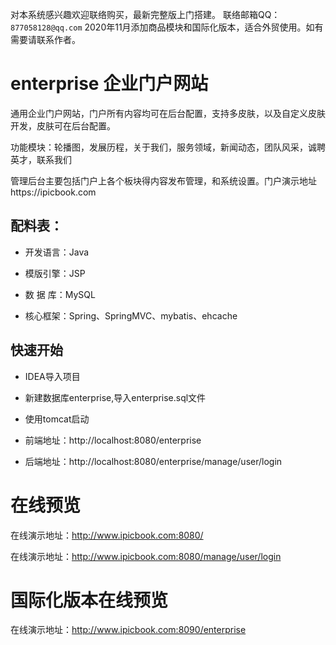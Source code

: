 对本系统感兴趣欢迎联络购买，最新完整版上门搭建。 联络邮箱QQ：`877058128@qq.com` 
2020年11月添加商品模块和国际化版本，适合外贸使用。如有需要请联系作者。

# enterprise 企业门户网站

通用企业门户网站，门户所有内容均可在后台配置，支持多皮肤，以及自定义皮肤开发，皮肤可在后台配置。

功能模块：轮播图，发展历程，关于我们，服务领域，新闻动态，团队风采，诚聘英才，联系我们

管理后台主要包括门户上各个板块得内容发布管理，和系统设置。门户演示地址https://ipicbook.com

## 配料表：

* 开发语言：Java

* 模版引擎：JSP

* 数 据 库：MySQL

* 核心框架：Spring、SpringMVC、mybatis、ehcache


## 快速开始

* IDEA导入项目

* 新建数据库enterprise,导入enterprise.sql文件

* 使用tomcat启动

* 前端地址：http://localhost:8080/enterprise

* 后端地址：http://localhost:8080/enterprise/manage/user/login
  

# 在线预览

在线演示地址：http://www.ipicbook.com:8080/

在线演示地址：http://www.ipicbook.com:8080/manage/user/login

# 国际化版本在线预览

在线演示地址：http://www.ipicbook.com:8090/enterprise
